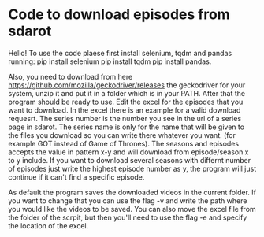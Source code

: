 # Code to download episodes from sdarot
Hello!
To use the code plaese first install selenium, tqdm and pandas running:
pip install selenium
pip install tqdm
pip install pandas.

Also, you need to download from here https://github.com/mozilla/geckodriver/releases the geckodriver for your system, unzip it and put it in a folder which is in your PATH.
After that the program should be ready to use. 
Edit the excel for the episodes that you want to download.
In the excel there is an example for a valid download requesrt.
The series number is the number you see in the url of a series page in sdarot.
The series name is only for the name that will be given to the files you download so you can write there whatever you want. (for example GOT instead of Game of Thrones).
The seasons and episodes accepts the value in pattern x-y and will download from episode/season x to y include.
If you want to download several seasons with differnt number of episodes just write the highest episode number as y, the program will just continue if it can't find a specific episode.

As default the program saves the downloaded videos in the current folder. If you want to change that you can use the flag -v and write the path where you would like the videos to be saved.
You can also move the excel file from the folder of the scrpit, but then you'll need to use the flag -e and specify the location of the excel.
